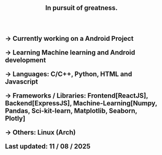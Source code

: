 <h2 align="center">In pursuit of greatness.<h2><br>

-> Currently working on a Android Project<br>

-> Learning Machine learning and Android development<br>

-> Languages: C/C++, Python, HTML and Javascript<br>

-> Frameworks / Libraries: Frontend[ReactJS], Backend[ExpressJS], Machine-Learning[Numpy, Pandas, Sci-kit-learn, Matplotlib, Seaborn, Plotly]<br>

-> Others: Linux (Arch)<br>

Last updated: 11 / 08 / 2025
